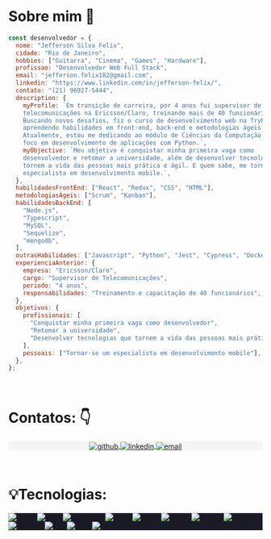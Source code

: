 

# Sobre mim 👋

```javascript
const desenvolvedor = {
  nome: "Jefferson Silva Felix",
  cidade: "Rio de Janeiro",
  hobbies: ["Guitarra", "Cinema", "Games", "Hardware"],
  profissao: "Desenvolvedor Web Full Stack",
  email: "jefferson.felix182@gmail.com",
  linkedin: "https://www.linkedin.com/in/jefferson-felix/",
  contato: "(21) 96927-5444",
  description: {
    myProfile: `Em transição de carreira, por 4 anos fui supervisor de 
    telecomunicações na Ericsson/Claro, treinando mais de 40 funcionários.
    Buscando novos desafios, fiz o curso de desenvolvimento web na Trybe,
    aprendendo habilidades em front-end, back-end e metodologias ágeis. 
    Atualmente, estou me dedicando ao módulo de Ciências da Computação com
    foco em desenvolvimento de aplicações com Python.`,
    myObjective: `Meu objetivo é conquistar minha primeira vaga como 
    desenvolvedor e retomar a universidade, além de desenvolver tecnologias que 
    tornem a vida das pessoas mais prática e ágil. E quem sabe, me tornar um 
    especialista em desenvolvimento mobile.`,
  },
  habilidadesFrontEnd: ["React", "Redux", "CSS", "HTML"],
  metodologiasÁgeis: ["Scrum", "Kanban"],
  habilidadesBackEnd: [
    "Node.js",
    "Typescript",
    "MySQL",
    "Sequelize",
    "mongodb",
  ],
  outrasHabilidades: ["Javascript", "Python", "Jest", "Cypress", "Docker"],
  experienciaAnterior: {
    empresa: "Ericsson/Claro",
    cargo: "Supervisor de Telecomunicações",
    periodo: "4 anos",
    responsabilidades: "Treinamento e capacitação de 40 funcionários",
  },
  objetivos: {
    profissionais: [
      "Conquistar minha primeira vaga como desenvolvedor",
      "Retomar a universidade",
      "Desenvolver tecnologias que tornem a vida das pessoas mais prática e ágil",
    ],
    pessoais: ["Tornar-se um especialista em desenvolvimento mobile"],
  },
};

```

<br/>

# Contatos: 👇

<section>
  <p
    align="center"
    style="background-color:#f5f5f5"
    class="connection-container">
    <a
      href="https://github.com/Jeffo182"
      target="_blank"
    >
      <img
        align="center"
        src="https://img.shields.io/badge/GitHub-100000?style=for-the-badge&logo=github&logoColor=white"
        alt="github"
      />
    </a>
    <a
      href="https://www.linkedin.com/in/jefferson-felix/" target="_blank"
    >
      <img
        align="center"
        src="https://img.shields.io/badge/LinkedIn-0077B5?style=for-the-badge&logo=linkedin&logoColor=white"
        alt="linkedin"
      />
    </a>
    <a
      href="mailto:jefferson.felix182@gmail.com"
      target="_blank"
    >
      <img
        align="center"
        src="https://img.shields.io/badge/Gmail-D14836?style=for-the-badge&logo=gmail&logoColor=white"
        alt="email"
      />
    </a>
  </p>
</section>
<br/>

# 💡Tecnologias:

<section style="background-color:#1A1B27">
  <div class="technologies-container">
    <p align="left">
      <a href="https://www.w3.org/html/" target="_blank">
        <img
           src="https://img.shields.io/badge/HTML5-E34F26?style=for-the-badge&logo=html5&logoColor=white"
           alt="html5"
         />
      </a>
      <a href="https://www.w3schools.com/css/" target="_blank">
        <img
           src="https://img.shields.io/badge/CSS3-1572B6?style=for-the-badge&logo=css3&logoColor=white"
           alt="css3"
         />
      </a>
      <a href="https://developer.mozilla.org/en-US/docs/Web/JavaScript" target="_blank">
        <img
           src="https://img.shields.io/badge/JavaScript-323330?style=for-the-badge&logo=javascript&logoColor=F7DF1E"
           alt="javascript"
         />
      </a>
      </a>
      <a href="https://reactjs.org/" target="_blank">
        <img
           src="https://img.shields.io/badge/React-20232A?style=for-the-badge&logo=react&logoColor=61DAFB"
           alt="react"
         />
      </a>
      <a href="https://redux.js.org" target="_blank">
        <img
           src="https://img.shields.io/badge/Redux-593D88?style=for-the-badge&logo=redux&logoColor=white"
           alt="redux"
         />
      </a>
      <a href="https://nextjs.org/" target="_blank">
        <img
           src="https://img.shields.io/badge/next.js-000000?style=for-the-badge&logo=nextdotjs&logoColor=white"
           alt="nextjs"
         />
      </a>
      <a href="https://nodejs.org" target="_blank">
        <img
           src="https://img.shields.io/badge/Node.js-339933?style=for-the-badge&logo=nodedotjs&logoColor=white"
           alt="nodejs"
         />
      </a>
      <a href="https://www.mysql.com/" target="_blank">
        <img
           src="https://img.shields.io/badge/MySQL-005C84?style=for-the-badge&logo=mysql&logoColor=white"
           alt="mysql"
         />
      </a>
      <a href="https://www.cypress.io" target="_blank">
        <img
           src="https://img.shields.io/badge/Cypress-17202C?style=for-the-badge&logo=cypress&logoColor=white"
           alt="cypress"
         />
      </a>
      <a href="https://jestjs.io" target="_blank">
        <img
           src="https://img.shields.io/badge/Jest-C21325?style=for-the-badge&logo=jest&logoColor=white"
           alt="jest"
         />
      </a>
      <a href="https://www.linux.org/" target="_blank">
        <img
           src="https://img.shields.io/badge/Linux-FCC624?style=for-the-badge&logo=linux&logoColor=black"
           alt="linux"
         />
      </a>
      <a href="https://git-scm.com/" target="_blank">
        <img
           src="https://img.shields.io/badge/GIT-E44C30?style=for-the-badge&logo=git&logoColor=white"
           alt="git"
         />
      </a>
      <a href="https://github.com/ANDREHORMAN1994" target="_blank">
        <img
           src="https://img.shields.io/badge/GitHub-100000?style=for-the-badge&logo=github&logoColor=white"
           alt="github
         />
      </a>
    </p>
  </div>
</section>
<br/>
 <br/>
